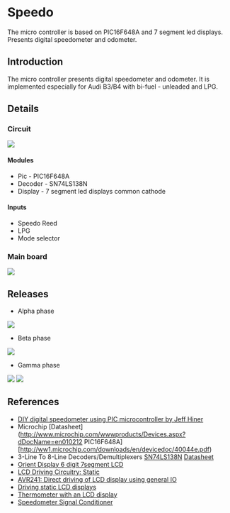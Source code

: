 # Speedo
The micro controller is based on PIC16F648A and 7 segment led displays. Presents digital speedometer and odometer. 

## Introduction

The micro controller presents digital speedometer and odometer. 
It is implemented especially for Audi B3/B4 with bi-fuel - unleaded and LPG.


## Details

### Circuit

![](http://speedo.googlecode.com/files/speedo.png)

#### Modules

  * Pic - PIC16F648A
  * Decoder - SN74LS138N
  * Display - 7 segment led displays common cathode 

#### Inputs

  * Speedo Reed
  * LPG
  * Mode selector

### Main board

![](http://speedo.googlecode.com/files/top_copper.png)

## Releases

  * Alpha phase

  ![](http://www.bgphoto.net/photos/16099/o633995982031250000.JPG)
  
  * Beta phase

  ![](http://speedo.googlecode.com/files/DSC00362.JPG)
  
  * Gamma phase

  ![](http://speedo.googlecode.com/files/DSC00361.JPG)
  ![](http://speedo.googlecode.com/files/DSC00363.JPG)

## References

  * [DIY digital speedometer using PIC microcontroller by Jeff Hiner](http://www.randomwisdom.com/2007/10/digital-speedometer-using-pic-microcontroller/)
  * Microchip [Datasheet](http://www.microchip.com/wwwproducts/Devices.aspx?dDocName=en010212 PIC16F648A] [http://ww1.microchip.com/downloads/en/devicedoc/40044e.pdf)
  * 3-Line To 8-Line Decoders/Demultiplexers [SN74LS138N](http://www.ti.com/product/sn74ls138) [Datasheet](http://www.ti.com/lit/ds/symlink/sn74ls138.pdf)
  * [Orient Display 6 digit 7segment LCD](http://www.orientdisplay.com/standard_lcd/od-601.pdf)
  * [LCD Driving Circuitry: Static](http://www.good-lcd.com/upfile/product/200864124829157.pdf)
  * [AVR241: Direct driving of LCD display using general IO](http://www.atmel.com/dyn/resources/prod_documents/doc2569.pdf)
  * [Driving static LCD displays](http://www.ubasics.com/driving_static_lcds)
  * [Thermometer with an LCD display](http://mcs.uwsuper.edu/sb/Electronics/Termo/)
  * [Speedometer Signal Conditioner](http://forums.pelicanparts.com/uploads14/SpeedometerSignalConditionerCircuit1222356206.jpg)
